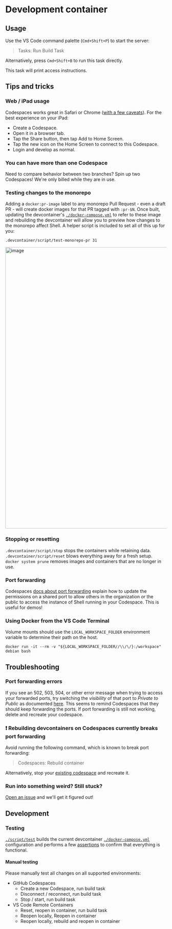 # Development container

## Usage

Use the VS Code command palette (`Cmd+Shift+P`) to start the server:

  > Tasks: Run Build Task

Alternatively, press `Cmd+Shift+B` to run this task directly.

This task will print access instructions.

## Tips and tricks

### Web / iPad usage

Codespaces works great in Safari or Chrome ([with a few caveats](https://code.visualstudio.com/docs/remote/codespaces#_known-limitations-and-adaptations)). For the best experience on your iPad:

- Create a Codespace.
- Open it in a browser tab.
- Tap the Share button, then tap Add to Home Screen.
- Tap the new icon on the Home Screen to connect to this Codespace.
- Login and develop as normal.

### You can have more than one Codespace

Need to compare behavior between two branches? Spin up two Codespaces! We're only billed while they are in use.

### Testing changes to the monorepo

Adding a `docker:pr-image` label to any monorepo Pull Request - even a draft PR - will create docker images for that PR tagged with `:pr-$N`. Once built, updating the devcontainer's [`./docker-compose.yml`](./docker-compose.yml) to refer to these image and rebuilding the devcontainer will allow you to preview how changes to the monorepo affect Shell. A helper script is included to set all of this up for you:

```
.devcontainer/script/test-monorepo-pr 31
```

<img width="878" alt="image" src="https://user-images.githubusercontent.com/47/153447433-171b4749-5d6c-4dfe-b450-e563bb387ba2.png">

### Stopping or resetting

`.devcontainer/script/stop` stops the containers while retaining data.
`.devcontainer/script/reset` blows everything away for a fresh setup.
`docker system prune` removes images and containers that are no longer in use.

### Port forwarding

Codespaces [docs about port forwarding](https://docs.github.com/en/codespaces/developing-in-codespaces/forwarding-ports-in-your-codespace) explain how to update the permissions on a shared port to allow others in the organization *or* the public to access the instance of Shell running in your Codespace. This is useful for demos!

### Using Docker from the VS Code Terminal

Volume mounts should use the `LOCAL_WORKSPACE_FOLDER` environment variable to determine their path on the host.

```
docker run -it --rm -v "${LOCAL_WORKSPACE_FOLDER//\\/\/}:/workspace" debian bash
```

## Troubleshooting

### Port forwarding errors

If you see an 502, 503, 504, or other error message when trying to access your forwarded ports, try switching the *visibility* of that port to *Private to Public* as documented [here](https://docs.github.com/en/codespaces/developing-in-codespaces/forwarding-ports-in-your-codespace#sharing-a-port). This seems to remind Codespaces that they should keep forwarding the ports. If port forwarding is still not working, delete and recreate your codespace.

### :exclamation: Rebuilding devcontainers on Codespaces currently breaks port forwarding

Avoid running the following command, which is known to break port forwarding:

> Codespaces: Rebuild container

Alternatively, stop your [existing codespace](https://github.com/cased/shell/codespaces) and recreate it.

### Run into something weird? Still stuck?

[Open an issue](https://github.com/cased/shell/issues/new?labels=devcontainer) and we'll get it figured out!

## Development

### Testing

[`./script/test`](./script/test) builds the current devcontainer [`./docker-compose.yml`](./docker-compose.yml) configuration and performs a few [assertions](./docker-compose.test.yml) to confirm that everything is functional.

#### Manual testing

Please manually test all changes on all supported environments:

- GitHub Codespaces
  - Create a new Codespace, run build task
  - Disconnect / reconnect, run build task
  - Stop / start, run build task
- VS Code Remote Containers
  - Reset, reopen in container, run build task
  - Reopen locally, Reopen in container
  - Reopen locally, rebuild and reopen in container
